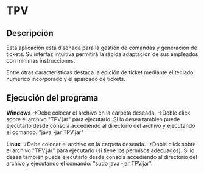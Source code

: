# TPV

## Descripción

Esta aplicación esta diseñada para la gestión de comandas y 
generación de tickets. Su interfaz intuitiva permitirá la
rápida adaptación de sus empleados con mínimas instrucciones.
 
Entre otras características destaca la edición de ticket mediante
el teclado numérico incorporado y el aparcado de tickets.

## Ejecución del programa

**Windows**
->Debe colocar el archivo en la carpeta deseada.
->Doble click sobre el archivo "TPV.jar" para ejecutarlo.
Si lo desea también puede ejecutarlo desde consola accediendo al 
directorio del archivo y ejecutando el comando:
"java -jar TPV.jar"

**Linux**
->Debe colocar el archivo en la carpeta deseada.
->Doble click sobre el archivo "TPV.jar" para ejecutarlo 
(si tiene los permisos adecuados). Si lo desea también puede
 ejecutarlo desde consola accediendo al directorio del archivo 
y ejecutando el comando: "sudo java -jar TPV.jar".
